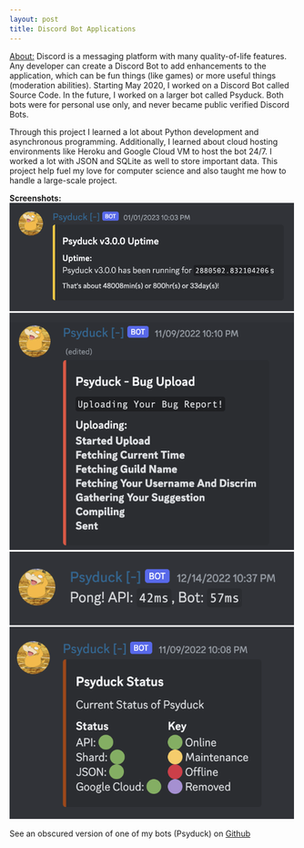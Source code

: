```yaml
---
layout: post
title: Discord Bot Applications 
---
```


<div class="message">
  <u>About:</u> Discord is a messaging platform with many quality-of-life features. Any developer can create a Discord Bot to add enhancements to the application, which can be fun things (like games) or more useful things (moderation abilities). Starting May 2020, I worked on a Discord Bot called Source Code. In the future, I worked on a larger bot called Psyduck. Both bots were for personal use only, and never became public verified Discord Bots.
</div>

Through this project I learned a lot about Python development and asynchronous programming. Additionally, I learned about cloud hosting environments like Heroku and Google Cloud VM to host the bot 24/7. I worked a lot with JSON and SQLite as well to store important data. This project help fuel my love for computer science and also taught me how to handle a large-scale project. 

**Screenshots:** <br>
<img src="/imgs/uptime.png" alt="Uptime" width="500"/>
<img src="/imgs/bug.png" alt="Bug" width="500"/>
<img src="/imgs/ping.png" alt="Ping" width="500"/>
<img src="/imgs/status.png" alt="Status" width="500"/>

See an obscured version of one of my bots (Psyduck) on [Github](https://github.com/RandomKiddo/MyDiscordBots)